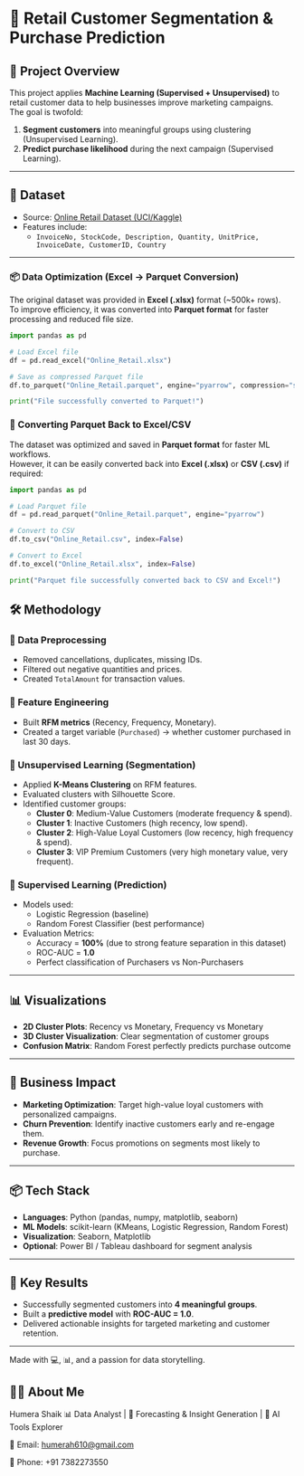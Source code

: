 # 🛒 Retail Customer Segmentation & Purchase Prediction

## 📌 Project Overview
This project applies **Machine Learning (Supervised + Unsupervised)** to retail customer data to help businesses improve marketing campaigns.  
The goal is twofold:
1. **Segment customers** into meaningful groups using clustering (Unsupervised Learning).
2. **Predict purchase likelihood** during the next campaign (Supervised Learning).

---

## 📂 Dataset
- Source: [Online Retail Dataset (UCI/Kaggle)](https://www.kaggle.com/datasets/lakshmi25npathi/online-retail-dataset)
- Features include:
  - `InvoiceNo, StockCode, Description, Quantity, UnitPrice, InvoiceDate, CustomerID, Country`

---

### 📦 Data Optimization (Excel → Parquet Conversion)

The original dataset was provided in **Excel (.xlsx)** format (~500k+ rows).  
To improve efficiency, it was converted into **Parquet format** for faster processing and reduced file size.

```python
import pandas as pd

# Load Excel file
df = pd.read_excel("Online_Retail.xlsx")

# Save as compressed Parquet file
df.to_parquet("Online_Retail.parquet", engine="pyarrow", compression="snappy")

print("File successfully converted to Parquet!")

```


### 🔄 Converting Parquet Back to Excel/CSV

The dataset was optimized and saved in **Parquet format** for faster ML workflows.  
However, it can be easily converted back into **Excel (.xlsx)** or **CSV (.csv)** if required:

```python
import pandas as pd

# Load Parquet file
df = pd.read_parquet("Online_Retail.parquet", engine="pyarrow")

# Convert to CSV
df.to_csv("Online_Retail.csv", index=False)

# Convert to Excel
df.to_excel("Online_Retail.xlsx", index=False)

print("Parquet file successfully converted back to CSV and Excel!")


```

## 🛠️ Methodology
### 🔹 Data Preprocessing
- Removed cancellations, duplicates, missing IDs.
- Filtered out negative quantities and prices.
- Created `TotalAmount` for transaction values.

### 🔹 Feature Engineering
- Built **RFM metrics** (Recency, Frequency, Monetary).
- Created a target variable (`Purchased`) → whether customer purchased in last 30 days.

### 🔹 Unsupervised Learning (Segmentation)
- Applied **K-Means Clustering** on RFM features.
- Evaluated clusters with Silhouette Score.
- Identified customer groups:
  - **Cluster 0**: Medium-Value Customers (moderate frequency & spend).
  - **Cluster 1**: Inactive Customers (high recency, low spend).
  - **Cluster 2**: High-Value Loyal Customers (low recency, high frequency & spend).
  - **Cluster 3**: VIP Premium Customers (very high monetary value, very frequent).

### 🔹 Supervised Learning (Prediction)
- Models used:
  - Logistic Regression (baseline)
  - Random Forest Classifier (best performance)
- Evaluation Metrics:
  - Accuracy = **100%** (due to strong feature separation in this dataset)
  - ROC-AUC = **1.0**
  - Perfect classification of Purchasers vs Non-Purchasers

---

## 📊 Visualizations
- **2D Cluster Plots**: Recency vs Monetary, Frequency vs Monetary
- **3D Cluster Visualization**: Clear segmentation of customer groups
- **Confusion Matrix**: Random Forest perfectly predicts purchase outcome

---

## 🚀 Business Impact
- **Marketing Optimization**: Target high-value loyal customers with personalized campaigns.
- **Churn Prevention**: Identify inactive customers early and re-engage them.
- **Revenue Growth**: Focus promotions on segments most likely to purchase.

---

## 📦 Tech Stack
- **Languages**: Python (pandas, numpy, matplotlib, seaborn)
- **ML Models**: scikit-learn (KMeans, Logistic Regression, Random Forest)
- **Visualization**: Seaborn, Matplotlib
- **Optional**: Power BI / Tableau dashboard for segment analysis

---

## 📌 Key Results
- Successfully segmented customers into **4 meaningful groups**.
- Built a **predictive model** with **ROC-AUC = 1.0**.
- Delivered actionable insights for targeted marketing and customer retention.

---
Made with 💻, 📊, and a passion for data storytelling.


## 👩‍💻 About Me
Humera Shaik
📊 Data Analyst | 🎯 Forecasting & Insight Generation | 🤖 AI Tools Explorer

📧 Email: humerah610@gmail.com

📱 Phone: +91 7382273550
